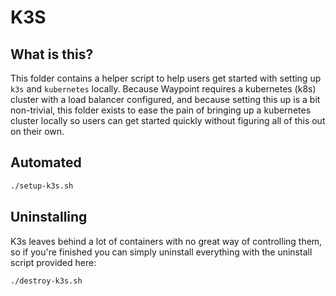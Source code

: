 # K3S

## What is this?

This folder contains a helper script to help users get started with setting up
`k3s` and `kubernetes` locally. Because Waypoint requires a kubernetes (k8s) cluster
with a load balancer configured, and because setting this up is a bit non-trivial,
this folder exists to ease the pain of bringing up a kubernetes cluster locally
so users can get started quickly without figuring all of this out on their own.

## Automated

```bash
./setup-k3s.sh
```

## Uninstalling

K3s leaves behind a lot of containers with no great way of controlling them,
so if you're finished you can simply uninstall everything with the uninstall
script provided here:

```bash
./destroy-k3s.sh
```
